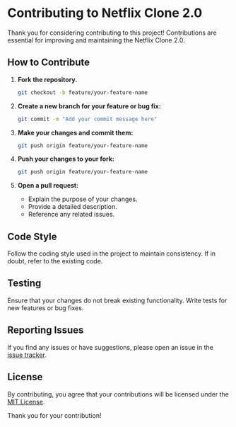 # Contributing to Netflix Clone 2.0

Thank you for considering contributing to this project! Contributions are essential for improving and maintaining the Netflix Clone 2.0.

## How to Contribute

1. **Fork the repository.**

   ```bash
   git checkout -b feature/your-feature-name
   ```

2. **Create a new branch for your feature or bug fix:**

   ```bash
   git commit -m "Add your commit message here"
   ```

3. **Make your changes and commit them:**

   ```bash
   git push origin feature/your-feature-name
   ```

4. **Push your changes to your fork:**

   ```bash
   git push origin feature/your-feature-name
   ```

5. **Open a pull request:**
   - Explain the purpose of your changes.
   - Provide a detailed description.
   - Reference any related issues.

## Code Style

Follow the coding style used in the project to maintain consistency. If in doubt, refer to the existing code.

## Testing

Ensure that your changes do not break existing functionality. Write tests for new features or bug fixes.

## Reporting Issues

If you find any issues or have suggestions, please open an issue in the [issue tracker](link_to_issues).

## License

By contributing, you agree that your contributions will be licensed under the [MIT License](../LICENSE).

Thank you for your contribution!
